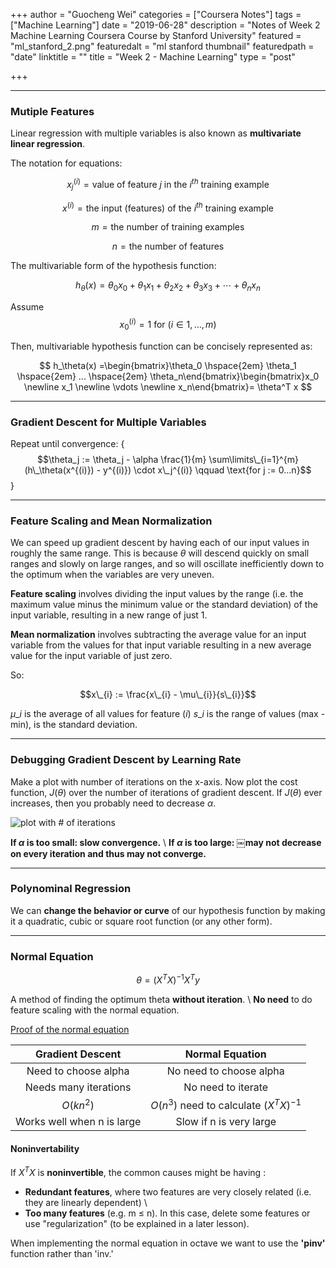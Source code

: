 +++
author = "Guocheng Wei"
categories = ["Coursera Notes"]
tags = ["Machine Learning"]
date = "2019-06-28"
description = "Notes of Week 2 Machine Learning Coursera Course by Stanford University"
featured = "ml_stanford_2.png"
featuredalt = "ml stanford thumbnail"
featuredpath = "date"
linktitle = ""
title = "Week 2 - Machine Learning"
type = "post"

+++

---
### Mutiple Features
Linear regression with multiple variables is also known as **multivariate linear regression**.

The notation for equations:

$$ x_j^{(i)} = \text{value of feature } j \text{ in the }i^{th}\text{ training example} $$

$$ x^{(i)} = \text{the input (features) of the }i^{th}\text{ training example} $$

$$ m = \text{the number of training examples} $$

$$ n = \text{the number of features} $$

The multivariable form of the hypothesis function:

$$ h_\theta (x) = \theta_0 x_0 + \theta_1 x_1 + \theta_2 x_2 + \theta_3 x_3 + \cdots + \theta_n x_n $$

Assume $$ x_{0}^{(i)} =1 \text{ for } (i\in { 1,\dots, m } )$$

Then, multivariable hypothesis function can be concisely represented as:

$$ h_\theta(x) =\begin{bmatrix}\theta_0 \hspace{2em} \theta_1 \hspace{2em} ... \hspace{2em} \theta_n\end{bmatrix}\begin{bmatrix}x_0 \newline x_1 \newline \vdots \newline x_n\end{bmatrix}= \theta^T x $$

---
### Gradient Descent for Multiple Variables
Repeat until convergence: {
$$\theta_j := \theta_j - \alpha \frac{1}{m} \sum\limits\_{i=1}^{m} (h\_\theta(x^{(i)}) - y^{(i)}) \cdot x\_j^{(i)} \qquad \text{for j := 0...n}$$
}

---
### Feature Scaling and Mean Normalization
We can speed up gradient descent by having each of our input values in roughly the same range. This is because $\theta$ will descend quickly on small ranges and slowly on large ranges, and so will oscillate inefficiently down to the optimum when the variables are very uneven.

**Feature scaling** involves dividing the input values by the range (i.e. the maximum value minus the minimum value or the standard deviation) of the input variable, resulting in a new range of just 1.

**Mean normalization** involves subtracting the average value for an input variable from the values for that input variable resulting in a new average value for the input variable of just zero.

So:

$$x\_{i} := \frac{x\_{i} - \mu\_{i}}{s\_{i}}$$

$\mu\_{i}$ is the average of all values for feature $(i)$
$s\_{i}$ is  the range of values (max - min), is the standard deviation.

---
### Debugging Gradient Descent by Learning Rate
Make a plot with number of iterations on the x-axis. Now plot the cost function, $J(\theta)$ over the number of iterations of gradient descent. If $J(\theta)$ ever increases, then you probably need to decrease $\alpha$.

![plot with # of iterations](/img/2019/06/check_learning_rate.png)

**If $\alpha$ is too small: slow convergence.** \\
**If $\alpha$ is too large: ￼may not decrease on every iteration and thus may not converge.**

---
### Polynominal Regression
We can **change the behavior or curve** of our hypothesis function by making it a quadratic, cubic or square root function (or any other form).

---
### Normal Equation

$$\theta = (X^TX)^{-1}X^Ty$$

A method of finding the optimum theta **without iteration**. \\
**No need** to do feature scaling with the normal equation.

[Proof of the normal equation](http://eli.thegreenplace.net/2014/derivation-of-the-normal-equation-for-linear-regression) 

| Gradient Descent           | Normal Equation                          |
|:--------------------------:|:----------------------------------------:|
| Need to choose alpha       | No need to choose alpha                  |
| Needs many iterations      | No need to iterate                       |
| $O(kn^2)$                  | $O(n^3)$ need to calculate $(X^TX)^{-1}$ |
| Works well when n is large | Slow if n is very large                  |

#### Noninvertability
If $X^TX$ is **noninvertible**, the common causes might be having :

* **Redundant features**, where two features are very closely related (i.e. they are linearly dependent) \\
* **Too many features** (e.g. m ≤ n). In this case, delete some features or use "regularization" (to be explained in a later lesson).

When implementing the normal equation in octave we want to use the **'pinv'** function rather than 'inv.'
